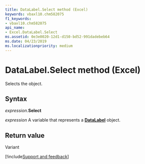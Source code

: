 ```yaml
---
title: DataLabel.Select method (Excel)
keywords: vbaxl10.chm582075
f1_keywords:
- vbaxl10.chm582075
api_name:
- Excel.DataLabel.Select
ms.assetid: 0e3e0020-12d1-d150-bd52-991dadebeb64
ms.date: 04/23/2019
ms.localizationpriority: medium
---
```



# DataLabel.Select method (Excel)

Selects the object.


## Syntax

_expression_.**Select**

_expression_ A variable that represents a **[DataLabel](excel.datalabel(object).md)** object.


## Return value

Variant




[!include[Support and feedback](~/includes/feedback-boilerplate.md)]